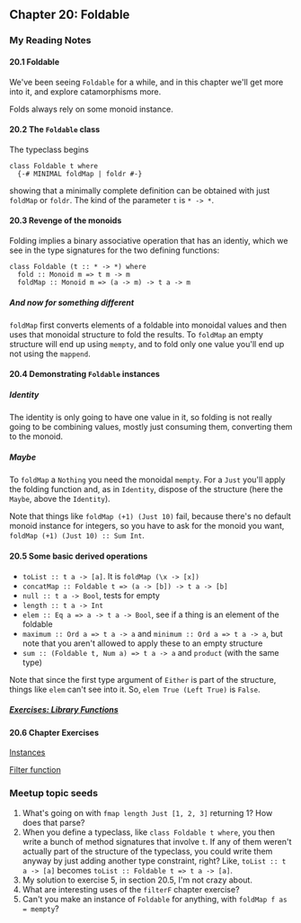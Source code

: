## Chapter 20: Foldable

### My Reading Notes

#### 20.1 Foldable

We've been seeing `Foldable` for a while, and in this chapter we'll get more into it, and explore
catamorphisms more.

Folds always rely on some monoid instance.

#### 20.2 The `Foldable` class

The typeclass begins

```
class Foldable t where
  {-# MINIMAL foldMap | foldr #-}
```

showing that a minimally complete definition can be obtained with just `foldMap` or `foldr`.
The kind of the parameter `t` is `* -> *`.

#### 20.3 Revenge of the monoids

Folding implies a binary associative operation that has an identiy, which we see in the type
signatures for the two defining functions:

```
class Foldable (t :: * -> *) where
  fold :: Monoid m => t m -> m
  foldMap :: Monoid m => (a -> m) -> t a -> m
```

##### And now for something different

`foldMap` first converts elements of a foldable into monoidal values and then uses that monoidal
structure to fold the results. To `foldMap` an empty structure will end up using `mempty`, and
to fold only one value you'll end up not using the `mappend`.

#### 20.4 Demonstrating `Foldable` instances

##### Identity

The identity is only going to have one value in it, so folding is not really going to be combining
values, mostly just consuming them, converting them to the monoid.

##### Maybe

To `foldMap` a `Nothing` you need the monoidal `mempty`. For a `Just` you'll apply the folding
function and, as in `Identity`, dispose of the structure (here the `Maybe`, above the `Identity`).

Note that things like `foldMap (+1) (Just 10)` fail, because there's no default monoid instance
for integers, so you have to ask for the monoid you want, `foldMap (+1) (Just 10) :: Sum Int`.

#### 20.5 Some basic derived operations

* `toList :: t a -> [a]`. It is `foldMap (\x -> [x])`
* `concatMap :: Foldable t => (a -> [b]) -> t a -> [b]`
* `null :: t a -> Bool`, tests for empty
* `length :: t a -> Int`
* `elem :: Eq a => a -> t a -> Bool`, see if a thing is an element of the foldable
* `maximum :: Ord a => t a -> a` and `minimum :: Ord a => t a -> a`, but note that you aren't allowed
    to apply these to an empty structure
* `sum :: (Foldable t, Num a) => t a -> a` and `product` (with the same type)

Note that since the first type argument of `Either` is part of the structure, things like `elem`
can't see into it. So, `elem True (Left True)` is `False`.

##### [Exercises: Library Functions](s20_5.hs)

#### 20.6 Chapter Exercises

[Instances](chEx-instances.hs)

[Filter function](chEx-filter.hs)


### Meetup topic seeds

1. What's going on with `fmap length Just [1, 2, 3]` returning 1? How does that parse?
2. When you define a typeclass, like `class Foldable t where`, you then write a bunch of method
    signatures that involve `t`. If any of them weren't actually part of the structure of the
    typeclass, you could write them anyway by just adding another type constraint, right? Like,
    `toList :: t a -> [a]` becomes `toList :: Foldable t => t a -> [a]`.
3. My solution to exercise 5, in section 20.5, I'm not crazy about.
4. What are interesting uses of the `filterF` chapter exercise?
5. Can't you make an instance of `Foldable` for anything, with `foldMap f as = mempty`?

